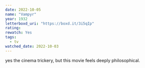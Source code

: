 ```yaml
---
date: 2022-10-05
name: "Vampyr"
year: 1932
letterboxd_uri: "https://boxd.it/3i5qIp"
rating: 
rewatch: Yes
tags:
  - tv
watched_date: 2022-10-03
---
```


yes the cinema trickery, but this movie feels deeply philosophical.
